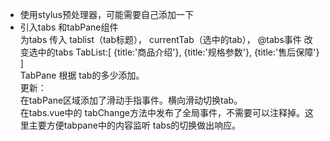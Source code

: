 * 使用stylus预处理器，可能需要自己添加一下
 * 引入tabs 和tabPane组件  
    为tabs 传入 
    tablist（tab标题），
    currentTab（选中的tab）， 
    @tabs事件  改变选中的tabs
    TabList:[
        {title:'商品介绍'},
        {title:'规格参数'},
        {title:'售后保障'}
    ]  
    TabPane 根据 tab的多少添加。  
    更新：  
        在tabPane区域添加了滑动手指事件。横向滑动切换tab。  
        在tabs.vue中的  tabChange方法中发布了全局事件，不需要可以注释掉。这里主要方便tabpane中的内容监听 tabs的切换做出响应。  